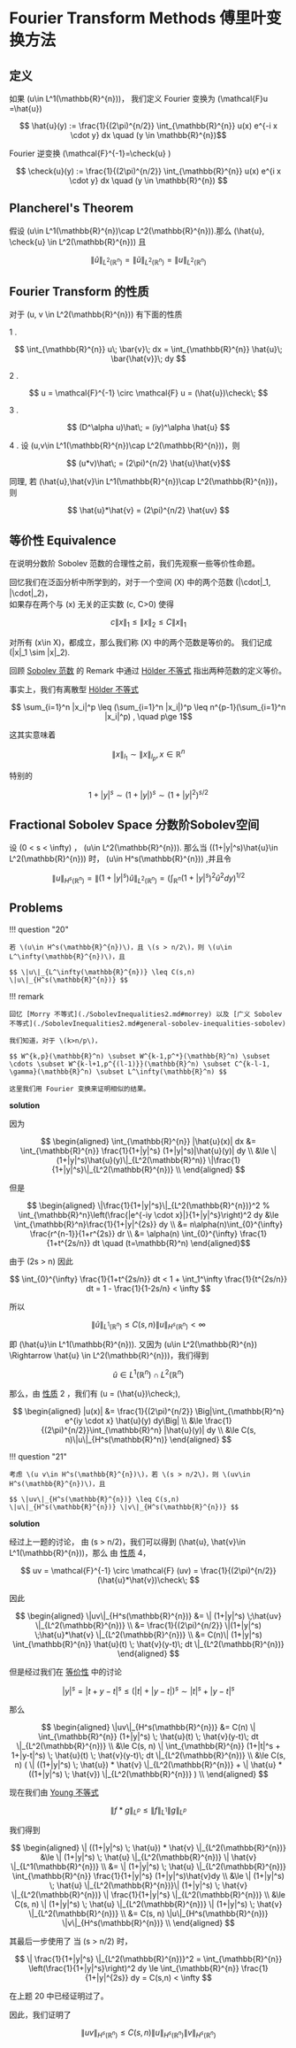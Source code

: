 # Fourier Transform Methods 傅里叶变换方法


## 定义

如果 \(u\in L^1(\mathbb{R}^{n})\)，
我们定义 Fourier 变换为 \(\mathcal{F}u =\hat{u}\)

$$ \hat{u}(y) := \frac{1}{(2\pi)^{n/2}} \int_{\mathbb{R}^{n}} u(x) e^{-i x \cdot y} dx \quad (y \in \mathbb{R}^{n})$$

Fourier 逆变换 \(\mathcal{F}^{-1}=\check{u} \)

$$ \check{u}(y) := \frac{1}{(2\pi)^{n/2}} \int_{\mathbb{R}^{n}} u(x) e^{i x \cdot y} dx \quad (y \in \mathbb{R}^{n}) $$


## Plancherel's Theorem

假设 \(u\in L^1(\mathbb{R}^{n})\cap L^2(\mathbb{R}^{n})\).那么 \(\hat{u}, \check{u} \in L^2(\mathbb{R}^{n})\) 且

$$ \|\hat{u}\|_{L^2(\mathbb{R}^{n})} = \|\check{u}\|_{L^2(\mathbb{R}^{n})} = \|u\|_{L^2(\mathbb{R}^{n})} $$


## Fourier Transform 的性质

对于 \(u, v \in L^2(\mathbb{R}^{n})\) 有下面的性质

1 .

$$ \int_{\mathbb{R}^{n}} u\; \bar{v}\; dx = \int_{\mathbb{R}^{n}} \hat{u}\; \bar{\hat{v}}\; dy $$

2 .

$$ u = \mathcal{F}^{-1} \circ \mathcal{F} u = (\hat{u})\check\; $$

3 .

$$ (D^\alpha u)\hat\; = (iy)^\alpha \hat{u} $$


4 . 
设 \(u,v\in L^1(\mathbb{R}^{n})\cap L^2(\mathbb{R}^{n})\)，则

$$ (u*v)\hat\; = (2\pi)^{n/2} \hat{u}\hat{v}$$

同理, 若 \(\hat{u},\hat{v}\in L^1(\mathbb{R}^{n})\cap L^2(\mathbb{R}^{n})\)，则

$$ \hat{u}*\hat{v} = (2\pi)^{n/2} \hat{uv} $$


## 等价性 Equivalence

在说明分数阶 Sobolev 范数的合理性之前，我们先观察一些等价性命题。

回忆我们在泛函分析中所学到的，对于一个空间 \(X\) 中的两个范数 \(\|\cdot\|_1, \|\cdot\|_2\)，    
如果存在两个与 \(x\) 无关的正实数 \(c, C>0\) 使得

$$ c\|x\|_1 \leq \|x\|_2 \leq C\|x\|_1 $$

对所有 \(x\in X\)，都成立，那么我们称 \(X\) 中的两个范数是等价的。
我们记成 \(\|x\|_1 \sim \|x\|_2\).

回顾 [Sobolev 范数](./Definition.md#norm) 的 Remark 中通过 [Hölder 不等式](../../RealAnalysis/Inequalities/index.md#holder) 指出两种范数的定义等价。

事实上，我们有离散型 [Hölder 不等式](../../RealAnalysis/Inequalities/index.md#holder)

$$ \sum_{i=1}^n |x_i|^p \leq (\sum_{i=1}^n |x_i|)^p \leq n^{p-1}(\sum_{i=1}^n |x_i|^p) , \quad p\ge 1$$

这其实意味着

$$ \|x\|_{l_1} \sim \|x\|_{l_p}, x\in \mathbb{R}^n $$

特别的

$$ 1+|y|^s \sim (1+|y|)^s \sim (1+|y|^2)^{s/2} $$



## Fractional Sobolev Space 分数阶Sobolev空间

设 \(0 < s < \infty\) ， \(u\in L^2(\mathbb{R}^{n})\).
那么当 \((1+|y|^s)\hat{u}\in L^2(\mathbb{R}^{n})\) 时， \(u\in H^s(\mathbb{R}^{n})\) ,并且令

$$ \|u\|_{H^s(\mathbb{R}^{n})} = \|(1+|y|^s)\hat{u}\|_{L^2(\mathbb{R}^{n})} = \left(\int_{\mathbb{R}^{n}} (1+|y|^s)^2\hat{u}^{2}dy\right)^{1/2} $$







## Problems

!!! question "20"

    若 \(u\in H^s(\mathbb{R}^{n})\)，且 \(s > n/2\)，则 \(u\in L^\infty(\mathbb{R}^{n})\)，且

    $$ \|u\|_{L^\infty(\mathbb{R}^{n})} \leq C(s,n) \|u\|_{H^s(\mathbb{R}^{n})} $$

!!! remark

    回忆 [Morry 不等式](./SobolevInequalities2.md#morrey) 以及 [广义 Sobolev 不等式](./SobolevInequalities2.md#general-sobolev-inequalities-sobolev) 

    我们知道，对于 \(k>n/p\)，

    $$ W^{k,p}(\mathbb{R}^n) \subset W^{k-1,p^*}(\mathbb{R}^n) \subset \cdots \subset W^{k-l+1,p^{(l-1)}}(\mathbb{R}^n) \subset C^{k-l-1, \gamma}(\mathbb{R}^n) \subset L^\infty(\mathbb{R}^n) $$

    这里我们用 Fourier 变换来证明相似的结果。

**solution**

因为

$$ \begin{aligned}
    \int_{\mathbb{R}^{n}} |\hat{u}(x)| dx &= \int_{\mathbb{R}^{n}} \frac{1}{1+|y|^s} (1+|y|^s)|\hat{u}(y)| dy \\
    &\le \|(1+|y|^s)\hat{u}(y)\|_{L^2(\mathbb{R}^n)}  \|\frac{1}{1+|y|^s}\|_{L^2(\mathbb{R}^{n})} \\
\end{aligned} $$

但是

$$ \begin{aligned}
\|\frac{1}{1+|y|^s}\|_{L^2(\mathbb{R}^{n})}^2
    % \int_{\mathbb{R}^n}\left(\frac{|e^{-iy \cdot x}|}{1+|y|^s}\right)^2 dy 
    &\le \int_{\mathbb{R}^n}\frac{1}{1+|y|^{2s}} dy     \\
    &= n\alpha(n)\int_{0}^{\infty} \frac{r^{n-1}}{1+r^{2s}}  dr \\ 
    &= \alpha(n) \int_{0}^{\infty} \frac{1}{1+t^{2s/n}}  dt  \quad (t=\mathbb{R}^n)
\end{aligned}$$

由于 \(2s > n\) 因此 

$$ \int_{0}^{\infty} \frac{1}{1+t^{2s/n}}  dt < 1 + \int_1^\infty \frac{1}{t^{2s/n}} dt = 1 - \frac{1}{1-2s/n} < \infty $$

所以

$$ \|\hat{u}\|_{L^1(\mathbb{R}^{n})} \le C(s,n)\|u\|_{H^s(\mathbb{R}^{n})} < \infty $$

即 \(\hat{u}\in L^1(\mathbb{R}^{n})\). 又因为 \(u\in L^2(\mathbb{R}^{n}) \Rightarrow \hat{u} \in L^2(\mathbb{R}^{n})\)，我们得到

$$ \hat{u} \in L^1(\mathbb{R}^{n}) \cap L^2(\mathbb{R}^{n}) $$

那么，由 [性质](./Fourier.md#fourier-transform) 2 ，我们有 \(u = (\hat{u})\check\;\),

$$ \begin{aligned}
    |u(x)| &= \frac{1}{(2\pi)^{n/2}} \Big|\int_{\mathbb{R}^n} e^{iy \cdot x} \hat{u}(y) dy\Big|  \\
    &\le \frac{1}{(2\pi)^{n/2}}\int_{\mathbb{R}^n} |\hat{u}(y)| dy \\
    &\le C(s, n)\|u\|_{H^s(\mathbb{R}^n)}
\end{aligned} $$





!!! question "21"

    考虑 \(u v\in H^s(\mathbb{R}^{n})\)，若 \(s > n/2\)，则 \(uv\in H^s(\mathbb{R}^{n})\)，且

    $$ \|uv\|_{H^s(\mathbb{R}^{n})} \leq C(s,n) \|u\|_{H^s(\mathbb{R}^{n})} \|v\|_{H^s(\mathbb{R}^{n})} $$


**solution**

经过上一题的讨论， 由 \(s > n/2\)，我们可以得到 \(\hat{u}, \hat{v}\in L^1(\mathbb{R}^{n})\)，那么
由 [性质](./Fourier.md#fourier-transform) 4，

$$ uv = \mathcal{F}^{-1} \circ \mathcal{F} (uv) = \frac{1}{(2\pi)^{n/2}}(\hat{u}*\hat{v})\check\; $$

因此

$$ \begin{aligned} 
    \|uv\|_{H^s(\mathbb{R}^{n})} &= \| (1+|y|^s) \;\hat{uv} \|_{L^2(\mathbb{R}^{n})} \\
    &= \frac{1}{(2\pi)^{n/2}} \|(1+|y|^s) \;\hat{u}*\hat{v} \|_{L^2(\mathbb{R}^{n})} \\
    &= C(n)\| (1+|y|^s) \int_{\mathbb{R}^{n}} \hat{u}(t) \; \hat{v}(y-t)\; dt \|_{L^2(\mathbb{R}^{n})}
\end{aligned} $$

但是经过我们在 [等价性](./Fourier.md#equivalence) 中的讨论

$$ |y|^s = |t + y-t|^s \leq (|t| + |y-t|)^s \sim |t|^s + |y-t|^s $$

那么 

$$ \begin{aligned} 
    \|uv\|_{H^s(\mathbb{R}^{n})} 
    &= C(n) \| \int_{\mathbb{R}^{n}} (1+|y|^s) \; \hat{u}(t) \; \hat{v}(y-t)\; dt \|_{L^2(\mathbb{R}^{n})}      \\
    &\le C(s, n) \| \int_{\mathbb{R}^{n}} (1+|t|^s + 1+|y-t|^s) \; \hat{u}(t) \; \hat{v}(y-t)\; dt \|_{L^2(\mathbb{R}^{n})}     \\
    &\le C(s, n) ( \|  ((1+|y|^s) \; \hat{u}) * \hat{v} \|_{L^2(\mathbb{R}^{n})} + \| \hat{u} * ((1+|y|^s) \; \hat{v}) \|_{L^2(\mathbb{R}^{n})} )    \\
\end{aligned} $$


现在我们由 [Young 不等式](../../RealAnalysis/Convolution/conv2.md#young)

$$ \|f*g\|_{L^p} \le \|f\|_{L^1} \|g\|_{L^p} $$

我们得到

$$ \begin{aligned}
    \|  ((1+|y|^s) \; \hat{u}) * \hat{v} \|_{L^2(\mathbb{R}^{n})} 
    &\le \| (1+|y|^s) \; \hat{u} \|_{L^2(\mathbb{R}^{n})} \| \hat{v} \|_{L^1(\mathbb{R}^{n})}   \\
    &= \| (1+|y|^s) \; \hat{u} \|_{L^2(\mathbb{R}^{n})} \int_{\mathbb{R}^{n}} \frac{1}{1+|y|^s} (1+|y|^s)\hat{v}dy          \\
    &\le \| (1+|y|^s) \; \hat{u} \|_{L^2(\mathbb{R}^{n})}\| (1+|y|^s) \; \hat{v} \|_{L^2(\mathbb{R}^{n})} \| \frac{1}{1+|y|^s} \|_{L^2(\mathbb{R}^{n})}          \\
    &\le C(s, n) \| (1+|y|^s) \; \hat{u} \|_{L^2(\mathbb{R}^{n})} \| (1+|y|^s) \; \hat{v} \|_{L^2(\mathbb{R}^{n})}  \\
    &= C(s, n) \|u\|_{H^s(\mathbb{R}^{n})} \|v\|_{H^s(\mathbb{R}^{n})}  \\
\end{aligned} $$

其最后一步使用了 当 \(s > n/2\) 时，

$$ \| \frac{1}{1+|y|^s} \|_{L^2(\mathbb{R}^{n})}^2 = \int_{\mathbb{R}^{n}} \left(\frac{1}{1+|y|^s}\right)^2 dy \le \int_{\mathbb{R}^{n}} \frac{1}{1+|y|^{2s}} dy = C(s,n) < \infty $$


在上题 20 中已经证明过了。

因此，我们证明了

$$ \|uv\|_{H^s(\mathbb{R}^{n})} \leq C(s,n) \|u\|_{H^s(\mathbb{R}^{n})} \|v\|_{H^s(\mathbb{R}^{n})} $$





